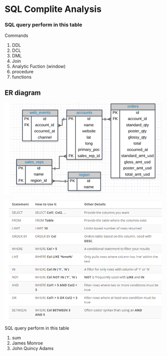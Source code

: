 # SQL Complite Analysis



### SQL query perform in this table
 Commands
 1. DDL
 2. DCL
 3. DML
 4. Join
 5. Analytic Fuction (window)
 6. procedure
 7. functions
## ER diagram

![Screenshot](pp.png)

![Screenshot](ss.png)

SQL query perform in this table
1. sum
2. James Monroe
3. John Quincy Adams



